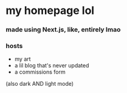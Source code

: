 # my homepage lol

### made using Next.js, like, entirely lmao 
### hosts 
- my art
- a lil blog that's never updated
- a commissions form

(also dark AND light mode)
